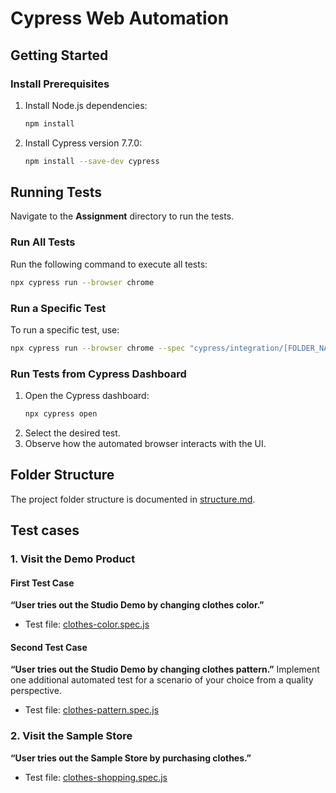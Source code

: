 # Cypress Web Automation

## Getting Started

### Install Prerequisites

1. Install Node.js dependencies:
   ```bash
   npm install
   ```
2. Install Cypress version 7.7.0:
   ```bash
   npm install --save-dev cypress
   ```

## Running Tests

Navigate to the **Assignment** directory to run the tests.

### Run All Tests
Run the following command to execute all tests:
```bash
npx cypress run --browser chrome
```

### Run a Specific Test
To run a specific test, use:
```bash
npx cypress run --browser chrome --spec "cypress/integration/[FOLDER_NAME]/[SPEC_NAME]"
```

### Run Tests from Cypress Dashboard
1. Open the Cypress dashboard:
   ```bash
   npx cypress open
   ```
2. Select the desired test.
3. Observe how the automated browser interacts with the UI.

## Folder Structure
The project folder structure is documented in [structure.md](/cypress/structure.md).

## Test cases

### 1. Visit the Demo Product

#### First Test Case
**“User tries out the Studio Demo by changing clothes color.”**
- Test file: [clothes-color.spec.js](cypress/integration/demo-product/clothes-color.spec.js)

#### Second Test Case
**“User tries out the Studio Demo by changing clothes pattern.”**
Implement one additional automated test for a scenario of your choice from a quality perspective.
- Test file: [clothes-pattern.spec.js](cypress/integration/demo-product/clothes-pattern.spec.js)

### 2. Visit the Sample Store
**“User tries out the Sample Store by purchasing clothes.”**
- Test file: [clothes-shopping.spec.js](cypress/integration/sample-store/clothes-shopping.spec.js)
